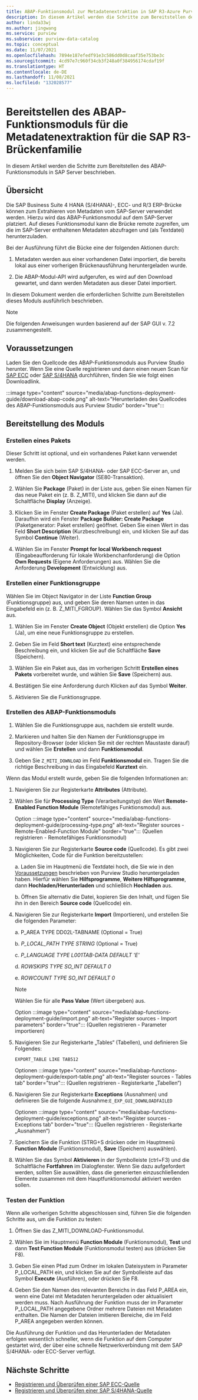 ```yaml
---
title: ABAP-Funktionsmodul zur Metadatenextraktion in SAP R3-Azure Purview
description: In diesem Artikel werden die Schritte zum Bereitstellen des ABAP-Funktionsmoduls in SAP Server beschrieben.
author: linda33wj
ms.author: jingwang
ms.service: purview
ms.subservice: purview-data-catalog
ms.topic: conceptual
ms.date: 11/07/2021
ms.openlocfilehash: 7894e187efedf91e3c586dd0d8caaf35e753be3c
ms.sourcegitcommit: 4cd97e7c960f34cb3f248a0f384956174cdaf19f
ms.translationtype: HT
ms.contentlocale: de-DE
ms.lasthandoff: 11/08/2021
ms.locfileid: "132028577"
---
```

# <a name="deploy-the-metadata-extraction-abap-function-module-for-the-sap-r3-family-of-bridges"></a>Bereitstellen des ABAP-Funktionsmoduls für die Metadatenextraktion für die SAP R3-Brückenfamilie

In diesem Artikel werden die Schritte zum Bereitstellen des ABAP-Funktionsmoduls in SAP Server beschrieben.

## <a name="overview"></a>Übersicht

Die SAP Business Suite 4 HANA (S/4HANA)-, ECC- und R/3 ERP-Brücke können zum Extrahieren von Metadaten vom SAP-Server verwendet werden. Hierzu wird das ABAP-Funktionsmodul auf dem SAP-Server platziert. Auf dieses Funktionsmodul kann die Brücke remote zugreifen, um die im SAP-Server enthaltenen Metadaten abzufragen und (als Textdatei) herunterzuladen.

Bei der Ausführung führt die Bücke eine der folgenden Aktionen durch:

1. Metadaten werden aus einer vorhandenen Datei importiert, die bereits lokal aus einer vorherigen Brückenausführung heruntergeladen wurde.

2. Die ABAP-Modul-API wird aufgerufen, es wird auf den Download gewartet, und dann werden Metadaten aus dieser Datei importiert.

In diesem Dokument werden die erforderlichen Schritte zum Bereitstellen dieses Moduls ausführlich beschrieben.

> [!Note]
> Die folgenden Anweisungen wurden basierend auf der SAP GUI v. 7.2 zusammengestellt.

## <a name="prerequisites"></a>Voraussetzungen

Laden Sie den Quellcode des ABAP-Funktionsmoduls aus Purview Studio herunter. Wenn Sie eine Quelle registrieren und dann einen neuen Scan für [SAP ECC](register-scan-sapecc-source.md) oder [SAP S/4HANA](register-scan-saps4hana-source.md) durchführen, finden Sie wie folgt einen Downloadlink. 

:::image type="content" source="media/abap-functions-deployment-guide/download-abap-code.png" alt-text="Herunterladen des Quellcodes des ABAP-Funktionsmoduls aus Purview Studio" border="true":::

## <a name="deployment-of-the-module"></a>Bereitstellung des Moduls

### <a name="create-a-package"></a>Erstellen eines Pakets

Dieser Schritt ist optional, und ein vorhandenes Paket kann verwendet werden.

1. Melden Sie sich beim SAP S/4HANA- oder SAP ECC-Server an, und öffnen Sie den **Object Navigator** (SE80-Transaktion).

2. Wählen Sie **Package** (Paket) in der Liste aus, geben Sie einen Namen für das neue Paket ein (z. B. Z\_MITI), und klicken Sie dann auf die Schaltfläche **Display** (Anzeige).

3. Klicken Sie im Fenster **Create Package** (Paket erstellen) auf **Yes** (Ja). Daraufhin wird ein Fenster **Package Builder: Create Package** (Paketgenerator: Paket erstellen) geöffnet. Geben Sie einen Wert in das Feld **Short Description** (Kurzbeschreibung) ein, und klicken Sie auf das Symbol **Continue** (Weiter).

4. Wählen Sie im Fenster **Prompt for local Workbench request** (Eingabeaufforderung für lokale Workbenchanforderung) die Option **Own Requests** (Eigene Anforderungen) aus. Wählen Sie die Anforderung **Development** (Entwicklung) aus.

### <a name="create-a-function-group"></a>Erstellen einer Funktionsgruppe

Wählen Sie im Object Navigator in der Liste **Function Group** (Funktionsgruppe) aus, und geben Sie deren Namen unten in das Eingabefeld ein (z. B. Z\_MITI\_FGROUP). Wählen Sie das Symbol **Ansicht** aus.

1. Wählen Sie im Fenster **Create Object** (Objekt erstellen) die Option **Yes** (Ja), um eine neue Funktionsgruppe zu erstellen.

2. Geben Sie im Feld **Short text** (Kurztext) eine entsprechende Beschreibung ein, und klicken Sie auf die Schaltfläche **Save** (Speichern).

3. Wählen Sie ein Paket aus, das im vorherigen Schritt **Erstellen eines Pakets** vorbereitet wurde, und wählen Sie **Save** (Speichern) aus.

4. Bestätigen Sie eine Anforderung durch Klicken auf das Symbol **Weiter**.

5. Aktivieren Sie die Funktionsgruppe.

### <a name="create-the-abap-function-module"></a>Erstellen des ABAP-Funktionsmoduls

1. Wählen Sie die Funktionsgruppe aus, nachdem sie erstellt wurde.

2. Markieren und halten Sie den Namen der Funktionsgruppe im Repository-Browser (oder klicken Sie mit der rechten Maustaste darauf) und wählen Sie **Erstellen** und dann **Funktionsmodul**.

3. Geben Sie `Z_MITI_DOWNLOAD` im Feld **Funktionsmodul** ein. Tragen Sie die richtige Beschreibung in das Eingabefeld **Kurztext** ein.

Wenn das Modul erstellt wurde, geben Sie die folgenden Informationen an:

1. Navigieren Sie zur Registerkarte **Attributes** (Attribute).

2. Wählen Sie für **Processing Type** (Verarbeitungstyp) den Wert **Remote-Enabled Function Module** (Remotefähiges Funktionsmodul) aus.

   Option :::image type="content" source="media/abap-functions-deployment-guide/processing-type.png" alt-text="Register sources - Remote-Enabled-Function Module" border="true"::: (Quellen registrieren - Remotefähiges Funktionsmodul)

3. Navigieren Sie zur Registerkarte **Source code** (Quellcode). Es gibt zwei Möglichkeiten, Code für die Funktion bereitzustellen:

   a. Laden Sie im Hauptmenü die Textdatei hoch, die Sie wie in den [Voraussetzungen](#prerequisites) beschrieben von Purview Studio heruntergeladen haben. Hierfür wählen Sie **Hilfsprogramme**, **Weitere Hilfsprogramme**, dann **Hochladen/Herunterladen** und schließlich **Hochladen** aus.

   b. Öffnen Sie alternativ die Datei, kopieren Sie den Inhalt, und fügen Sie ihn in den Bereich **Source code** (Quellcode) ein.

4. Navigieren Sie zur Registerkarte **Import** (Importieren), und erstellen Sie die folgenden Parameter:

   a.  P\_AREA TYPE DD02L-TABNAME (Optional = True)

   b.  *P\_LOCAL\_PATH TYPE STRING* (Optional = True)

   c.  *P\_LANGUAGE TYPE L001TAB-DATA DEFAULT \'E\'*

   d.  *ROWSKIPS TYPE SO\_INT DEFAULT 0*

   e.  *ROWCOUNT TYPE SO\_INT DEFAULT 0*

   > [!Note]
   > Wählen Sie für alle **Pass Value** (Wert übergeben) aus.

   Option :::image type="content" source="media/abap-functions-deployment-guide/import.png" alt-text="Register sources - Import parameters" border="true"::: (Quellen registrieren - Parameter importieren)

5. Navigieren Sie zur Registerkarte „Tables“ (Tabellen), und definieren Sie Folgendes:

   `EXPORT_TABLE LIKE TAB512`

   Optionen :::image type="content" source="media/abap-functions-deployment-guide/export-table.png" alt-text="Register sources - Tables tab" border="true"::: (Quellen registrieren - Registerkarte „Tabellen“)

6. Navigieren Sie zur Registerkarte **Exceptions** (Ausnahmen) und definieren Sie die folgende Ausnahme:`E_EXP_GUI_DOWNLOADFAILED`

   Optionen :::image type="content" source="media/abap-functions-deployment-guide/exceptions.png" alt-text="Register sources - Exceptions tab" border="true"::: (Quellen registrieren - Registerkarte „Ausnahmen“)

7. Speichern Sie die Funktion (STRG+S drücken oder im Hauptmenü **Function Module** (Funktionsmodul), **Save** (Speichern) auswählen).

8. Wählen Sie das Symbol **Aktivieren** in der Symbolleiste (ctrl+F3) und die Schaltfläche **Fortfahren** im Dialogfenster. Wenn Sie dazu aufgefordert werden, sollten Sie auswählen, dass die generierten einzuschließenden Elemente zusammen mit dem Hauptfunktionsmodul aktiviert werden sollen.

### <a name="testing-the-function"></a>Testen der Funktion

Wenn alle vorherigen Schritte abgeschlossen sind, führen Sie die folgenden Schritte aus, um die Funktion zu testen:

1. Öffnen Sie das Z\_MITI\_DOWNLOAD-Funktionsmodul.

2. Wählen Sie im Hauptmenü **Function Module** (Funktionsmodul), **Test** und dann **Test Function Module** (Funktionsmodul testen) aus (drücken Sie F8).

3. Geben Sie einen Pfad zum Ordner im lokalen Dateisystem in Parameter P\_LOCAL\_PATH ein, und klicken Sie auf der Symbolleiste auf das Symbol **Execute** (Ausführen), oder drücken Sie F8.

4. Geben Sie den Namen des relevanten Bereichs in das Feld P\_AREA ein, wenn eine Datei mit Metadaten heruntergeladen oder aktualisiert werden muss. Nach Ausführung der Funktion muss der im Parameter P\_LOCAL\_PATH angegebene Ordner mehrere Dateien mit Metadaten enthalten. Die Namen der Dateien imitieren Bereiche, die im Feld P\_AREA angegeben werden können.

Die Ausführung der Funktion und das Herunterladen der Metadaten erfolgen wesentlich schneller, wenn die Funktion auf dem Computer gestartet wird, der über eine schnelle Netzwerkverbindung mit dem SAP S/4HANA- oder ECC-Server verfügt.

## <a name="next-steps"></a>Nächste Schritte

- [Registrieren und Überprüfen einer SAP ECC-Quelle](register-scan-sapecc-source.md)
- [Registrieren und Überprüfen einer SAP S/4HANA-Quelle](register-scan-saps4hana-source.md)
